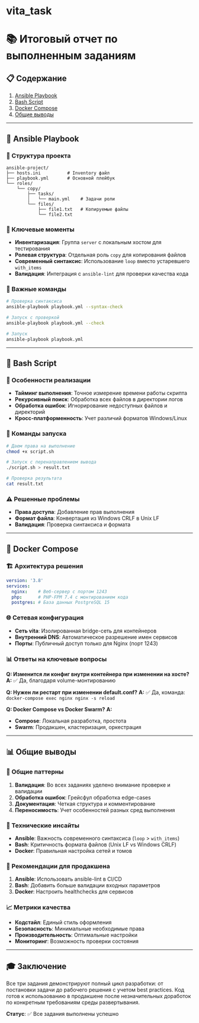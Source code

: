 # vita_task

# 📚 Итоговый отчет по выполненным заданиям

## 📋 Содержание
1. [Ansible Playbook](#-ansible-playbook)
2. [Bash Script](#-bash-script) 
3. [Docker Compose](#-docker-compose)
4. [Общие выводы](#-общие-выводы)

---

## 🚀 Ansible Playbook

### 📁 Структура проекта
```
ansible-project/
├── hosts.ini          # Inventory файл
├── playbook.yml       # Основной плейбук
└── roles/
    └── copy/
        ├── tasks/
        │   └── main.yml    # Задачи роли
        └── files/
            ├── file1.txt   # Копируемые файлы
            └── file2.txt
```

### 🎯 Ключевые моменты
- **Инвентаризация**: Группа `server` с локальным хостом для тестирования
- **Ролевая структура**: Отдельная роль `copy` для копирования файлов
- **Современный синтаксис**: Использование `loop` вместо устаревшего `with_items`
- **Валидация**: Интеграция с `ansible-lint` для проверки качества кода

### 🔧 Важные команды
```bash
# Проверка синтаксиса
ansible-playbook playbook.yml --syntax-check

# Запуск с проверкой
ansible-playbook playbook.yml --check

# Запуск
ansible-playbook playbook.yml
```

---

## 🐚 Bash Script

### 📝 Особенности реализации
- **Тайминг выполнения**: Точное измерение времени работы скрипта
- **Рекурсивный поиск**: Обработка всех файлов в директории логов
- **Обработка ошибок**: Игнорирование недоступных файлов и директорий
- **Кросс-платформенность**: Учет различий форматов Windows/Linux

### 🚀 Команды запуска
```bash
# Даем права на выполнение
chmod +x script.sh

# Запуск с перенаправлением вывода
./script.sh > result.txt

# Проверка результата
cat result.txt
```

### ⚠️ Решенные проблемы
- **Права доступа**: Добавление прав выполнения
- **Формат файла**: Конвертация из Windows CRLF в Unix LF
- **Валидация**: Проверка синтаксиса и формата

---

## 🐳 Docker Compose

### 🏗️ Архитектура решения
```yaml
version: '3.8'
services:
  nginx:    # Веб-сервер с портом 1243
  php:      # PHP-FPM 7.4 с монтированием кода
  postgres: # База данных PostgreSQL 15
```

### 🌐 Сетевая конфигурация
- **Сеть vita**: Изолированная bridge-сеть для контейнеров
- **Внутренний DNS**: Автоматическое разрешение имен сервисов
- **Порты**: Публичный доступ только для Nginx (порт 1243)

### 📊 Ответы на ключевые вопросы

**Q: Изменится ли конфиг внутри контейнера при изменении на хосте?**
**A:** ✅ Да, благодаря volume-монтированию

**Q: Нужен ли рестарт при изменении default.conf?**
**A:** ✅ Да, команда: `docker-compose exec nginx nginx -s reload`

**Q: Docker Compose vs Docker Swarm?**
**A:** 
- **Compose**: Локальная разработка, простота
- **Swarm**: Продакшен, кластеризация, оркестрация

---

## 📊 Общие выводы

### 🎯 Общие паттерны
1. **Валидация**: Во всех заданиях уделено внимание проверке и валидации
2. **Обработка ошибок**: Грейсфул обработка edge-cases
3. **Документация**: Четкая структура и комментирование
4. **Переносимость**: Учет особенностей разных сред выполнения

### 🔧 Технические инсайты
- **Ansible**: Важность современного синтаксиса (`loop` > `with_items`)
- **Bash**: Критичность формата файлов (Unix LF vs Windows CRLF)
- **Docker**: Правильная настройка сетей и томов

### 🚀 Рекомендации для продакшена
1. **Ansible**: Использовать ansible-lint в CI/CD
2. **Bash**: Добавить больше валидации входных параметров  
3. **Docker**: Настроить healthchecks для сервисов

### 📈 Метрики качества
- **Кодстайл**: Единый стиль оформления
- **Безопасность**: Минимальные необходимые права
- **Производительность**: Оптимальные настройки
- **Мониторинг**: Возможность проверки состояния

---

## 🎓 Заключение

Все три задания демонстрируют полный цикл разработки: от постановки задачи до рабочего решения с учетом best practices. Код готов к использованию в продакшене после незначительных доработок по конкретным требованиям среды развертывания.

**Статус**: ✅ Все задания выполнены успешно
